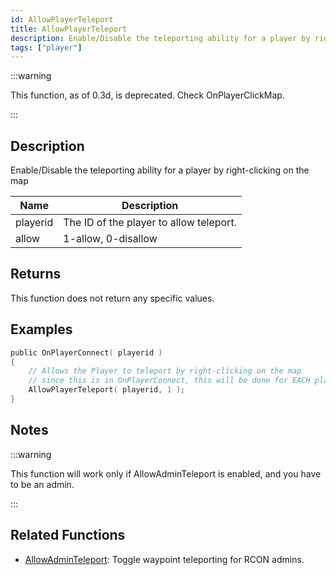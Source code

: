 ```yaml
---
id: AllowPlayerTeleport
title: AllowPlayerTeleport
description: Enable/Disable the teleporting ability for a player by right-clicking on the map.
tags: ["player"]
---
```


:::warning

This function, as of 0.3d, is deprecated. Check OnPlayerClickMap.

:::

## Description

Enable/Disable the teleporting ability for a player by right-clicking on the map

| Name     | Description                             |
| -------- | --------------------------------------- |
| playerid | The ID of the player to allow teleport. |
| allow    | 1-allow, 0-disallow                     |

## Returns

This function does not return any specific values.

## Examples

```c
public OnPlayerConnect( playerid )
{
    // Allows the Player to teleport by right-clicking on the map
    // since this is in OnPlayerConnect, this will be done for EACH player
    AllowPlayerTeleport( playerid, 1 );
}
```

## Notes

:::warning

This function will work only if AllowAdminTeleport is enabled, and you have to be an admin.

:::

## Related Functions

- [AllowAdminTeleport](AllowAdminTeleport): Toggle waypoint teleporting for RCON admins.
